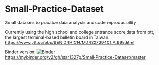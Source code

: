 # Small-Practice-Dataset
Small datasets to practice data analysis and code reproducibility

Currently using the high school and college entrance score data from ptt, the largest terminal-based bulletin board in Taiwan.
https://www.ptt.cc/bbs/SENIORHIGH/M.1432729401.A.995.html

Binder version: [![Binder](https://mybinder.org/badge_logo.svg)](https://mybinder.org/v2/gh/star1327p/Small-Practice-Dataset/master)  
https://mybinder.org/v2/gh/star1327p/Small-Practice-Dataset/master
